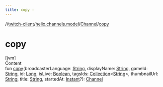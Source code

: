 ```yaml
---
title: copy -
---
```

//[twitch-client](../../index.md)/[helix.channels.model](../index.md)/[Channel](index.md)/[copy](copy.md)



# copy  
[jvm]  
Content  
fun [copy](copy.md)(broadcasterLanguage: [String](https://kotlinlang.org/api/latest/jvm/stdlib/kotlin/-string/index.html), displayName: [String](https://kotlinlang.org/api/latest/jvm/stdlib/kotlin/-string/index.html), gameId: [String](https://kotlinlang.org/api/latest/jvm/stdlib/kotlin/-string/index.html), id: [Long](https://kotlinlang.org/api/latest/jvm/stdlib/kotlin/-long/index.html), isLive: [Boolean](https://kotlinlang.org/api/latest/jvm/stdlib/kotlin/-boolean/index.html), tagsIds: [Collection](https://kotlinlang.org/api/latest/jvm/stdlib/kotlin.collections/-collection/index.html)<[String](https://kotlinlang.org/api/latest/jvm/stdlib/kotlin/-string/index.html)>, thumbnailUrl: [String](https://kotlinlang.org/api/latest/jvm/stdlib/kotlin/-string/index.html), title: [String](https://kotlinlang.org/api/latest/jvm/stdlib/kotlin/-string/index.html), startedAt: [Instant](https://docs.oracle.com/javase/8/docs/api/java/time/Instant.html)?): [Channel](index.md)  




